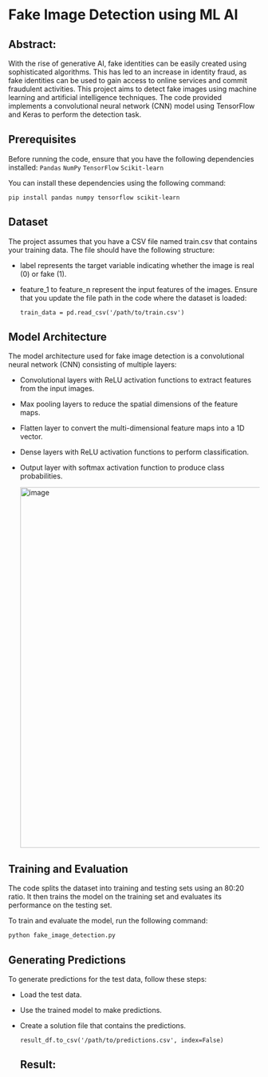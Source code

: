 # Fake Image Detection using ML AI

## Abstract:
With the rise of generative AI, fake identities can be easily created using sophisticated algorithms. This has led to an increase in identity fraud, as fake identities can be used to gain access to online services and commit fraudulent activities. This project aims to detect fake images using machine learning and artificial intelligence techniques. The code provided implements a convolutional neural network (CNN) model using TensorFlow and Keras to perform the detection task.

## Prerequisites
Before running the code, ensure that you have the following dependencies installed:
`Pandas`
`NumPy`
`TensorFlow`
`Scikit-learn`

You can install these dependencies using the following command:

`pip install pandas numpy tensorflow scikit-learn`

## Dataset
The project assumes that you have a CSV file named train.csv that contains your training data. The file should have the following structure:


- label represents the target variable indicating whether the image is real (0) or fake (1).
- feature_1 to feature_n represent the input features of the images.
Ensure that you update the file path in the code where the dataset is loaded:

  `train_data = pd.read_csv('/path/to/train.csv')`

## Model Architecture
The model architecture used for fake image detection is a convolutional neural network (CNN) consisting of multiple layers:

- Convolutional layers with ReLU activation functions to extract features from the input images.
- Max pooling layers to reduce the spatial dimensions of the feature maps.
- Flatten layer to convert the multi-dimensional feature maps into a 1D vector.
- Dense layers with ReLU activation functions to perform classification.
- Output layer with softmax activation function to produce class probabilities.

   <img width="721" alt="image" src="https://github.com/KritiShivhare/AI-Generated-Image-Detection/assets/101329726/78ef480a-7d14-401d-880c-4c08173b5cec">

## Training and Evaluation
The code splits the dataset into training and testing sets using an 80:20 ratio. It then trains the model on the training set and evaluates its performance on the testing set.

To train and evaluate the model, run the following command:

`python fake_image_detection.py`

## Generating Predictions
To generate predictions for the test data, follow these steps:

- Load the test data.
- Use the trained model to make predictions.
- Create a solution file that contains the predictions.
  
  `result_df.to_csv('/path/to/predictions.csv', index=False)`

  ## Result:
  



 


 









